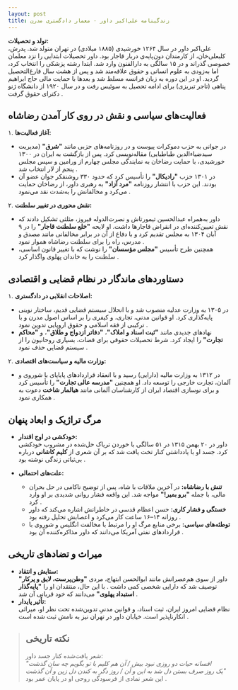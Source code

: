 ```yaml
---
layout: post
title: زندگینامه علی‌اکبر داور - معمار دادگستری مدرن
---
```


**تولد و تحصیلات:**  
علی‌اکبر داور در سال ۱۲۶۴ خورشیدی (۱۸۸۵ میلادی) در تهران متولد شد. پدرش، کلبعلی‌خان، از کارمندان دون‌پایه‌ی دربار قاجار بود. داور تحصیلات ابتدایی را نزد معلمان خصوصی گذراند و در ۱۵ سالگی به دارالفنون وارد شد. ابتدا رشته پزشکی را انتخاب کرد، اما به‌زودی به علوم انسانی و حقوق علاقه‌مند شد و پس از هشت سال فارغ‌التحصیل گردید. او در این دوره به زبان فرانسه مسلط شد و بعدها با حمایت مالی حاج ابراهیم پناهی (تاجر تبریزی) برای ادامه تحصیل به سوئیس رفت و در سال ۱۹۲۰ از دانشگاه ژنو دکترای حقوق گرفت .  

## فعالیت‌های سیاسی و نقش در روی کار آمدن رضاشاه  
۱. **آغاز فعالیت‌ها:**  
   - در جوانی به حزب دموکرات پیوست و در روزنامه‌های حزبی مانند **"شرق"** (مدیریت سیدضیاءالدین طباطبایی) مقاله‌نویسی کرد. پس از بازگشت به ایران در ۱۳۰۰ خورشیدی، با حمایت رضاخان به نمایندگی مجلس چهارم از ورامین و سپس مجلس پنجم از لار انتخاب شد .  
   - در ۱۳۰۱ حزب **"رادیکال"** را تأسیس کرد که حدود ۳۳۰ روشنفکر جوان عضو آن بودند. این حزب با انتشار روزنامه **"مرد آزاد"** به رهبری داور، از رضاخان حمایت می‌کرد و مخالفانش را به‌شدت نقد می‌نمود .  

۲. **نقش محوری در تغییر سلطنت:**  
   - داور به‌همراه عبدالحسین تیمورتاش و نصرت‌الدوله فیروز، مثلثی تشکیل دادند که نقش تعیین‌کننده‌ای در انقراض قاجارها داشت. او لایحه **"خلع سلطنت قاجار"** را در ۹ آبان ۱۳۰۴ به مجلس تقدیم کرد و با دفاع از آن در برابر مخالفانی مانند مصدق و مدرس، راه را برای سلطنت رضاشاه هموار نمود .  
   - همچنین طرح تأسیس **"مجلس مؤسسان"** را نوشت که با تغییر قانون اساسی، سلطنت را به خاندان پهلوی واگذار کرد .  

## دستاوردهای ماندگار در نظام قضایی و اقتصادی  
۱. **اصلاحات انقلابی در دادگستری:**  
   - در ۱۳۰۵ به وزارت عدلیه منصوب شد و با انحلال سیستم قضایی قدیم، ساختار نوینی پایه‌گذاری کرد. او قوانین مدنی، تجاری، و کیفری را بر اساس اصول مدرن و با ترکیبی از فقه اسلامی و حقوق اروپایی تدوین نمود .  
   - نهادهای جدیدی مانند **"ثبت اسناد و املاک"**، **"دفاتر ازدواج و طلاق"**، و **"محاکم تجارت"** را ایجاد کرد. شرط تحصیلات حقوقی برای قضات، بسیاری روحانیون را از سیستم قضایی حذف نمود .  

۲. **وزارت مالیه و سیاست‌های اقتصادی:**  
   - در ۱۳۱۲ به وزارت مالیه (دارایی) رسید و با انعقاد قراردادهای پایاپای با شوروی و آلمان، تجارت خارجی را توسعه داد. او همچنین **"مدرسه عالی تجارت"** را تأسیس کرد و برای نوسازی اقتصاد ایران از کارشناسان آلمانی مانند **هیالمار شاخت** دعوت به همکاری نمود .  

## مرگ تراژیک و ابعاد پنهان  
- **خودکشی در اوج اقتدار:**  
  داور در ۲۰ بهمن ۱۳۱۵ در ۵۱ سالگی با خوردن تریاک حل‌شده در مشروب خودکشی کرد. جسد او با یادداشتی کنار تخت یافت شد که بر آن شعری از **کلیم کاشانی** درباره بی‌ثباتی زندگی نوشته بود .  

- **علت‌های احتمالی:**  
  - **تنش با رضاشاه:** در آخرین ملاقات با شاه، پس از توضیح ناکامی در حل بحران مالی، با جمله **"برو بمیر!"** مواجه شد. این واقعه فشار روانی شدیدی بر او وارد کرد .  
  - **خستگی و فشار کاری:** حسن اعظام قدسی در خاطراتش اشاره می‌کند که داور روزانه ۱۴–۱۶ ساعت کار می‌کرد و اعصابش تحلیل رفته بود .  
  - **توطئه‌های سیاسی:** برخی منابع مرگ او را مرتبط با مخالفت انگلیس و شوروی با قراردادهای نفتی آمریکا می‌دانند که داور مذاکره‌کننده آن بود .  

## میراث و تضادهای تاریخی  
- **ستایش و انتقاد:**  
  داور از سوی هم‌عصرانش مانند ابوالحسن ابتهاج، مردی **"وطن‌پرست، لایق و پرکار"** توصیف شد که دارایی شخصی کمی داشت . با این حال، منتقدان او را **"پایه‌گذار استبداد پهلوی"** می‌دانند که خود قربانی آن شد .  
- **تأثیر پایدار:**  
  نظام قضایی امروز ایران، ثبت اسناد، و قوانین مدنیِ تدوین‌شده تحت نظر او، میراثی انکارناپذیر است. خیابان داور در تهران نیز به نامش ثبت شده است .  

> ## نکته تاریخی  
> شعر یافت‌شده کنار جسد داور:  
> *"افسانه حیات دو روزی نبود بیش / آن هم کلیم با تو بگویم چه سان گذشت*  
> *یک روز صرف بستن دل شد به این و آن / روز دگر به کندن دل زین و آن گذشت"*  
> این شعر نمادی از فرسودگی روحی او در پایان عمر بود .
